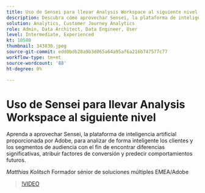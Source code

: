 ```yaml
---
title: Uso de Sensei para llevar Analysis Workspace al siguiente nivel
description: Descubra cómo aprovechar Sensei, la plataforma de inteligencia artificial proporcionada por Adobe, para analizar de forma inteligente los clientes y los segmentos de audiencia a ... (las descripciones deben tener entre 60 y 160 caracteres).
solution: Analytics, Customer Journey Analytics
role: Admin, Data Architect, Data Engineer, User
level: Intermediate, Experienced
kt: 10580
thumbnail: 343830.jpeg
source-git-commit: edd0bdb28a9b3d065a64a95af6a216b747577c77
workflow-type: tm+mt
source-wordcount: '88'
ht-degree: 0%

---
```


# Uso de Sensei para llevar Analysis Workspace al siguiente nivel

Aprenda a aprovechar Sensei, la plataforma de inteligencia artificial proporcionada por Adobe, para analizar de forma inteligente los clientes y los segmentos de audiencia con el fin de encontrar diferencias significativas, atribuir factores de conversión y predecir comportamientos futuros.

*Matthias Kolitsch* Formador sénior de soluciones múltiples EMEA/Adobe

>[!VIDEO](https://video.tv.adobe.com/v/343830/?quality=12&learn=on)
